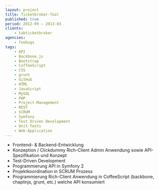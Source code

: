 ```yaml
---
layout: project
title: Ticketbroker-Tool
published: true
period: 2012-09 – 2013-03
clients:
    - tabticketbroker
agencies:
    - foobugs
tags:
    - API
    - Backbone.js
    - Bootstrap
    - CoffeeScript
    - CSS
    - grunt
    - GitHub
    - HTML
    - JavaScript
    - MySQL
    - PHP
    - Project-Management
    - REST
    - SCRUM
    - Symfony
    - Test Driven Development
    - Unit-Tests
    - Web-Application
---
```

- Frontend- & Backend-Entwicklung
- Konzeption / Clickdummy Rich-Client Admin Anwendung sowie API-Spezifikation und Konzept
- Test-Driven Development
- Programmierung API in Symfony 2
- Projektkoordination in SCRUM Prozess
- Programmierung Rich-Client Anwendung in CoffeeScript (backbone, chaplinjs, grunt, etc.) welche API konsumiert
